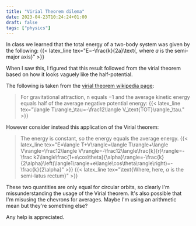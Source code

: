 ```yaml
---
title: "Virial Theorem dilema"
date: 2023-04-23T10:24:24+01:00
draft: false
tags: ["physics"]
---
```



In class we learned that the total energy of a two-body system was given by the following:
{{< latex_line tex="E=-\frac{k}{2a}\text{, where $a$ is the semi-major axis}" >}}

When I saw this, I figured that this result followed from the virial theorem based on how it looks vaguely like the half-potential.

The following is taken from the [virial theorem wikipedia page](https://en.wikipedia.org/wiki/Virial_theorem#Special_case_of_power-law_forces):
> For gravitational attraction, n equals −1 and the average kinetic energy equals half of the average negative potential energy:
{{< latex_line tex="\langle T\rangle_\tau=-\frac12\langle V_\text{TOT}\rangle_\tau." >}}

However consider instead this application of the Virial theorem:
> The energy is constant, so the energy equals the average energy.
{{< latex_line tex="E=\langle T+V\rangle=\langle T\rangle+\langle V\rangle=\frac12\langle V\rangle=-\frac12\langle\frac{k}{r}\rangle=-\frac k2\langle\frac{1+e\cos\theta}{\alpha}\rangle=-\frac{k}{2\alpha}\left(\langle1\rangle+e\langle\cos\theta\rangle\right)=-\frac{k}{2\alpha}" >}}
{{< latex_line tex="\text{Where, here, $\alpha$ is the semi-latus rectum}" >}}

These two quantities are only equal for circular orbits, so clearly I'm missunderstanding the usage of the Virial theorem.
It's also possible that I'm misusing the chevrons for averages. Maybe I'm using an arithmetic mean but they're something else?

Any help is appreciated.
